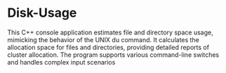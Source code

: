 # Disk-Usage
This C++ console application estimates file and directory space usage, mimicking the behavior of the UNIX du command. It calculates the allocation space for files and directories, providing detailed reports of cluster allocation. The program supports various command-line switches and handles complex input scenarios 
